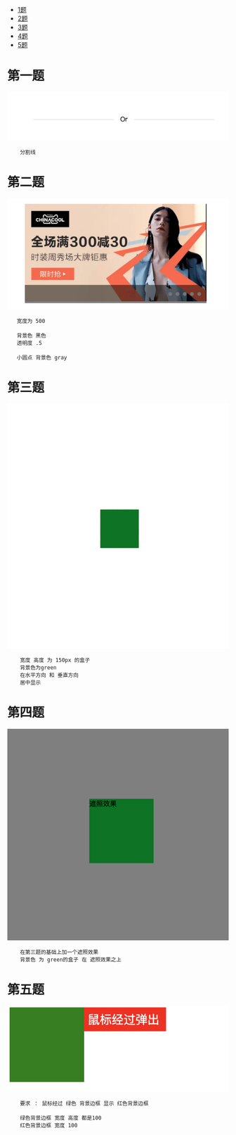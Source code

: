 
- [1题](#task1)
- [2题](#task2)
- [3题](#task3)
- [4题](#task4)
- [5题](#task5)

<a id = "task1"></a>
# 第一题 
![第一题效果图](./images/2019-9-29/第一题效果图.png)
```
    分割线
```
<a id = "task2"></a>
# 第二题
![第二题效果图](./images/2019-9-29/第二题效果图.png)

```
   宽度为 500

   背景色 黑色
   透明度 .5

   小圆点 背景色 gray 

```

<a id = "task3"></a>
# 第三题
![第三题效果图](./images/2019-9-29/第三题效果图.png)
```
    宽度 高度 为 150px 的盒子
    背景色为green
    在水平方向 和 垂直方向 
    居中显示
```
<a id = "task4"></a>
# 第四题
![第四题效果图](./images/2019-9-29/第四题效果图.png)
```
    在第三题的基础上加一个遮照效果
    背景色 为 green的盒子 在 遮照效果之上
```
<a id = "task5"></a>
# 第五题
![第五题效果图](./images/2019-9-29/第五题效果图.png)

```
    要求 ： 鼠标经过 绿色 背景边框 显示 红色背景边框

    绿色背景边框 宽度 高度 都是100
    红色背景边框 宽度 100

```